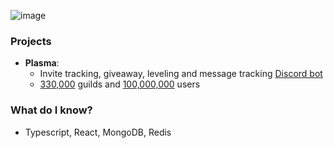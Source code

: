 ![image](https://user-images.githubusercontent.com/48297933/118883585-4e93c880-b8ed-11eb-896e-27c7e5310041.png)

### **Projects**
- **Plasma**: 
	- Invite tracking, giveaway, leveling and message tracking <u>Discord bot</U>
	- <u>330,000</u> guilds and <u>100,000,000</u> users
	
### **What do I know?**
- Typescript, React, MongoDB, Redis
